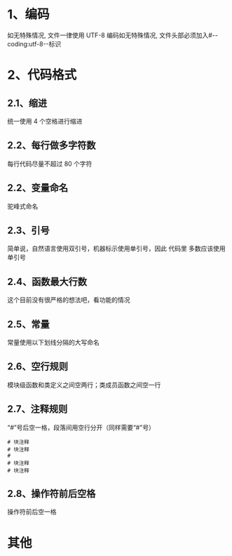 # 1、编码
如无特殊情况, 文件一律使用 UTF-8 编码如无特殊情况, 文件头部必须加入#--coding:utf-8--标识

# 2、代码格式
## 2.1、缩进
统一使用 4 个空格进行缩进

## 2.2、每行做多字符数
每行代码尽量不超过 80 个字符

## 2.2、变量命名
驼峰式命名

## 2.3、引号
简单说，自然语言使用双引号，机器标示使用单引号，因此 代码里 多数应该使用 单引号

## 2.4、函数最大行数
这个目前没有很严格的想法吧，看功能的情况

## 2.5、常量
常量使用以下划线分隔的大写命名

## 2.6、空行规则
模块级函数和类定义之间空两行；类成员函数之间空一行

## 2.7、注释规则
“#”号后空一格，段落间用空行分开（同样需要“#”号）
```
# 块注释
# 块注释
#
# 块注释
# 块注释
```
## 2.8、操作符前后空格
操作符前后空一格
# 其他


